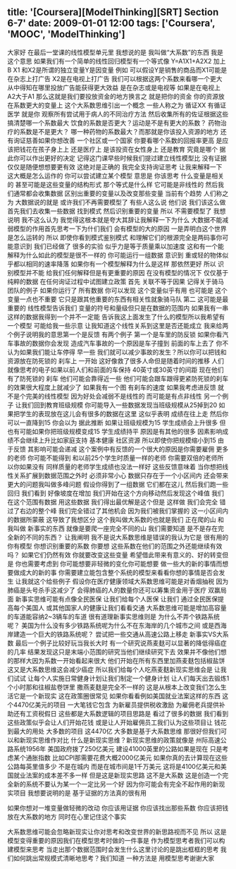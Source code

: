 title: '[Coursera][ModelThinking][SRT] Section 6-7'
date: 2009-01-01 12:00
tags: ['Coursera', 'MOOC', 'ModelThinking']
---

大家好 在最后一堂课的线性模型单元里 我想说的是
我叫做“大系数”的东西 我是这个意思
如果我们有一个简单的线性回归模型有一个等式像 Y=A1X1+A2X2 加上B
X1 和X2是所谓的独立变量Y是因变量
例如 可以假设Y是销售的商品而X1可能是
在杂志上打广告 X2是在电视上打广告
我们可以根据这两个系数来看哪一个更大
从中得知在哪里投放广告能获得更大效益
是在杂志或是电视等 如果是在电视上 A2大于A1
那么这就是我们要投放资金的地方换言之 就是把你的资金
你的资源放在系数更大的变量上
这个大系数思维引出一个概念 一些人称之为
循证XX 有循证医学 就是你
观察所有尝试用于病人的不同治疗方法
然后收集所有的佐证根据这些
搞清楚哪一个系数最大 饮食的系数是否更大？运动是不是有更大的系数？
药物治疗的系数是不是更大？
哪一种药物的系数最大？而那就是你该投入资源的地方
还有询证慈善如果你想改善
一个社区或一个国家 你要看哪个系数的回报率更高
是应该把钱花在孩子身上上
还是医疗上 是该投资在女性身上 还是教育 究竟是哪个
据此你可以作出更好的决定 
记得这门课早些时候我们提过建立线性模型比
没有证据 仅仅是随便想想要更有效
这绝对是正确的 我完全支持询证思考 让我来解释一下
这大概是怎么运作的 你可以尝试建立某个模型
意思是 你该思考 什么变量是相关的 
甚至可能是这些变量的结构形式 那个等式是什么样
它可能是非线性的 然后我们通常都会收集数据
区别出重要的变量以及改变那些变量
当前有个趋势 人们称之为 大数据说的就是
或许我们不再需要模型了 有些人这么说
他们说 我们该这么做 首先我们去收集一些数据
找到模式 然后识别重要的变量 所以 不需要模型了
我想说明 我不这么认为
我觉得这根本就是夸大其辞让我解释一下为什么 
大数据不能减弱模型的作用首先思考一下为什们我们
会有模型的大的原因 一是弄明白这个世界是怎么运转的
所以 即使你看到模式鉴别模式
和理解它们的根源完全是两码事你可能意识到 我们已经做了
很多的实验 似乎力是等于质量乘以加速度
这和有一个能解释为什么如此的模型是很不一样的
你可能运行一组数据 意识到
重或轻的物体似乎都以相同的速率降落
如果你有一个模型解释为什么是这样 那依然更好 所以 识别模型并不能
给我们任何解释但是有更重要的原因
在没有模型的情况下
仅仅基于纯粹的数据 在任何询证过程中试图建立政策
首先 关联不等于因果 记得关于骑马团队的例子 如果你运行了
所有数据 你可以发现 这个变量似乎有用
也可能是 这个变量一点也不重要
它只是跟其他重要的东西有相关性就象骑马队 
第二 这可能是最重要的 线性模型告诉我们
变量的符号和量级但只是在数据的范围内
如果我有一串这样的数据我得到一个并不一定能
告诉我这上面发生了什么的模型所以我希望有
一个模型 可能给我一些示意
让我知道这个线性关系到这里是否还能成立
我来给两个例子说明我的意思第一个是反馈
有两个例子 第一个是车里的防反锁
如果你看汽车事故的数据你会发现
造成汽车事故的一个原因是车子撞到
前面的车上去了 你不认为如果我们能让车停得
早一些 我们就可以减少事故的发生？所以你可以把钱和资源放在防死锁的
刹车上 一开始 这好像救了很多人命但是随着时间的推移
人们就像思考的电子如果以前人们和前面的车保持
40英寸或30英寸的间距 现在他们有了防死锁的
刹车 他们可能会靠得近一些
他们可能会跟车跟得更紧防死锁的刹车的效果很大程度上就减少了
如果我有一个图 有刹车的速度
如果我考虑进反馈 就不是个完美的线性模型
因为好处会减弱不是线性的 而可能是有点非线性
另一个例子 让我们回到教育班级规模
你可能导入一些数据发现当班级规模从25掉到20
如果把学生的表现放在这儿会有很多的数据在这里
这似乎表明 成绩在往上走
然后你可以一直降到15 你会以为
据此推断 如果让班级规模为15
学生成绩会上升很多 但也有可能如果你把班级规模变成15
学生成绩持平 原因是有其他的很多
因素影响成绩不会继续上升比如家庭支持 基本健康
社区资源 所以即使你把规模缩小到15
由于反馈 其影响可能会递减
这个案例中有反馈的一个很大的原因是你需要雇佣
更多的老师 你可能不能得到
和以前25个学生时质量一样的老师
你需要双倍的老师所以你如果没有
同样质量的老师学生成绩也没法一样好
这些反馈意味着 当你想把线性关系扩展到数据范围之外时
必须非常小心 数据只存在于一个小区间内
还会带来更大的问题我叫做多峰问题
假设你得到了一组数据 它们都在这儿
然后我们跑一些回归 我们看到
好像坡度在增加 我们开始在这个方向移动然后发现这个峰值
我们在这个范围有数据 用这些数据
我们得出最优解是这个但是 这样做 我们会完全
错过了右边的整个峰 我们完全错过了其他机会
因为我们被我们掌握的 这一小区间内的数据所蒙蔽
这导致了我想区分 这个我叫做大系数的也就是我们
正在爬的山 和我叫做
新事实的东西 就像是要爬一座完全不同的山
我们需要知道 是不是存在完全新的不同的东西？
让我阐明 我不是说大系数思维是错误的我认为它是
很有用的 你有模型 你想识别重要的系数
你要想 这些系数在他们的范围之外还能继续有效吗？
如果它们仍然有效 你就要改变这些变量
希望借此带来有意义的、好的转变但是 你也需要考虑到
你可能想要非轻微的变化你可能想要
做一些大的新的事情而想要做成大的新的事
你需要建立能包含整个系统的模型来看看你想的事情是否会发生
让我就这个给些例子
假设你在医疗健康领域大系数思维可能是对香烟抽税
因为肺癌是头号杀手这减少了
会得肺癌的人的数量你还可以筹集资金用于医疗
双赢局面 新事实思维可能有点像全民医保
让我们给每个人医保 让我们
通过全民医保提高每个美国人
或其他国家人的健康让我们看看交通
大系数思维可能是增加高容量的车道能容纳2~3辆车的车道
很有道理新事实思维则是
为什么不弄个铁路系统呢？
美国为什么没有多少铁路系统呢为什么不在东海岸的几个城市之间
或是西海岸建造一个巨大的铁路系统呢？
尝试把一些交通从高速公路上移走
新事实VS大系数 最后一个例子比较好玩当我长大时
有一个研究说燕麦麸可以显著的降低得癌症的几率
结果发现这只是末端小范围的研究当他们继续研究下去
效果并不像他们想的那样大因为系数一开始看起来很大
他们开始在所有东西里加燕麦麸包括椒盐饼
这又是大系数思维这会减少癌症
所以我们给每个人吃燕麦麸新现实思维会是 让我们试试
让每个人实施日常健身计划让我们制定一个健身计划
让人们每天出去锻炼1个小时那和往椒盐卷饼里
撒燕麦麸是完全不一样的
这是从根本上改变我们怎么生活它是一个新现实
这在政策圈很常见 如果你看看例如美国就业法案这样的东西
这个4470亿美元的项目
一大笔钱它包含 为新雇员提供税收激励
为雇佣老兵提供补助还有工资税假日
这些都是大系数逻辑的项目思路是
看过了很多的数据 我们看到
这些政策似乎会让人们开始花钱
或是让人开始雇佣员工我们认为这些项目让
钱花到最大的用处 大多数的项目 这4470亿 
大多数是基于大系数思维 那很好但我们可以和新现实思维作对比
什么是新现实思维？新现实思维的政策就像是
州际高速公路系统1956年 美国政府拨了250亿美元
建设41000英里的公路如果是现在
只是考虑某个通胀指数 比如CPI那需要花费大概2000亿美元
如果你真的去计算现在这些公路每英里值多少
不是在城内 而是在城市间是1千万美元
这将是4100亿美元和美国就业法案的成本差不多一样
但是这是新现实思路 这不是大系数
这是创造一个完全新的系统不要认为某一个一定比另一个好
因为你可能会有完全不起作用的新现实项目
我想要说明的是 基于证据的方法真的很有用

如果你想对一堆变量做轻微的改动
你应该用证据 你应该找出那些系数
你应该把钱放在大系数的地方
同时在心里记住这个事实

大系数思维可能会忽略新现实让你对思考和改变世界的新思路视而不见
所以 这是
模型变得重要的原因我们在模型思考时做的一件事是
作为模型思考者我们可以构建模型来思考
当走出那个数据范围时会发生什么这里讨论的是跳出框框的思考
我们如何跳出常规模式清晰地思考？我们知道 一种方法是
用模型思考谢谢大家